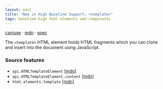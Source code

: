 ```yaml
---
layout: post
title: "New in High Baseline Support: <template>"
tags: baseline-high html-elements web-components
---
```


[caniuse](https://caniuse.com/?search=template) · [mdn](https://developer.mozilla.org/en-US/search?q=<template>) · [spec](https://html.spec.whatwg.org/multipage/scripting.html#the-template-element)

The `<template>` HTML element holds HTML fragments which you can clone and insert into the document using JavaScript.

### Source features

- ``api.HTMLTemplateElement`` [[mdn]](https://developer.mozilla.org/en-US/search?q=api.HTMLTemplateElement)
- ``api.HTMLTemplateElement.content`` [[mdn]](https://developer.mozilla.org/en-US/search?q=api.HTMLTemplateElement.content)
- ``html.elements.template`` [[mdn]](https://developer.mozilla.org/en-US/search?q=html.elements.template)
